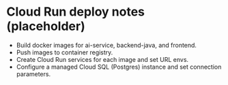 
# Cloud Run deploy notes (placeholder)
- Build docker images for ai-service, backend-java, and frontend.
- Push images to container registry.
- Create Cloud Run services for each image and set URL envs.
- Configure a managed Cloud SQL (Postgres) instance and set connection parameters.
